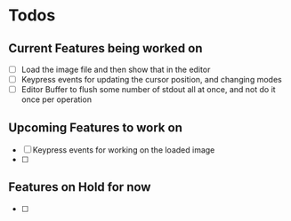 # Todos

## Current Features being worked on

- [ ] Load the image file and then show that in the editor
- [ ] Keypress events for updating the cursor position, and changing modes
- [ ] Editor Buffer to flush some number of stdout all at once, and not do it once per operation

## Upcoming Features to work on

- [ ] Keypress events for working on the loaded image
- [ ]

## Features on Hold for now

- [ ]
